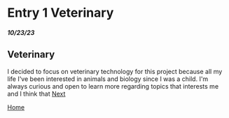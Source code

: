 # Entry 1 Veterinary
##### 10/23/23

## Veterinary
I decided to focus on veterinary technology for this project because all my life I've been interested in animals and biology since I was a child. I'm always curious and open to learn more regarding topics that interests me and I think that 
[Next](entry02.md)

[Home](../README.md)
